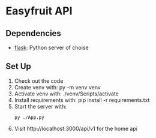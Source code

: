 # Easyfruit API 

## Dependencies

- [flask](https://palletsprojects.com/p/flask/): Python server of choise

## Set Up

1. Check out the code
2. Create venv with: py -m venv venv
3. Activate venv with: ./venv/Scripts/activate
4. Install requirements with: pip install -r requirements.txt
5. Start the server with:
    ```
   py ./App.py
    ```
6. Visit http://localhost:3000/api/v1 for the home api
